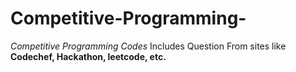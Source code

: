 # Competitive-Programming-

*Competitive Programming Codes*
Includes Question From sites like **Codechef, Hackathon, leetcode, etc.**
